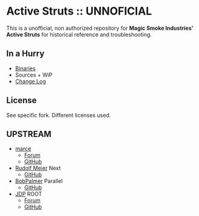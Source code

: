 # Active Struts :: UNNOFICIAL

This is a unofficial, non authorized repository for **Magic Smoke Industries' Active Struts** for historical reference and troubleshooting.


## In a Hurry
* [Binaries](https://github.com/net-lisias-ksph/Active-Struts/tree/Archive)
* Sources
        + WiP
* [Change Log](./CHANGE_LOG.md)


## License

See specific fork. Different licenses used.


## UPSTREAM

* [marce](https://forum.kerbalspaceprogram.com/index.php?/profile/110351-marce/)
	+ [Forum](https://forum.kerbalspaceprogram.com/index.php?/topic/77278-*)
	+ [GitHub](https://github.com/MagicSmokeIndustries/Active-Struts/)
* [Rudolf Meier](https://github.com/meirumeiru) Next
	+ [GitHub](https://github.com/meirumeiru/IR-Active-Struts)
* [BobPalmer](https://github.com/BobPalmer) Parallel
	+ [GitHub](https://github.com/BobPalmer/KSP-Active-Struts/)
* [JDP](https://forum.kerbalspaceprogram.com/index.php?/profile/30775-jdp/) ROOT
	+ [Forum](https://forum.kerbalspaceprogram.com/index.php?/topic/44313-*)
	+ [GitHub](https://github.com/JDPKSP/DockingStrut)
